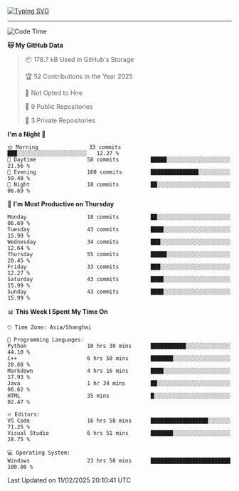 <a href="https://git.io/typing-svg"><img src="https://readme-typing-svg.demolab.com?font=Jersey+10&size=33&pause=1000&color=0077B8&vCenter=true&width=429&height=46&lines=JACK_GDN+IS+WATCHING+YOU!" alt="Typing SVG" /></a>

---

<!--START_SECTION:waka-->
![Code Time](http://img.shields.io/badge/Code%20Time-80%20hrs%2058%20mins-blue)

**🐱 My GitHub Data** 

> 📦 178.7 kB Used in GitHub's Storage 
 > 
> 🏆 52 Contributions in the Year 2025
 > 
> 🚫 Not Opted to Hire
 > 
> 📜 9 Public Repositories 
 > 
> 🔑 3 Private Repositories 
 > 
**I'm a Night 🦉** 

```text
🌞 Morning                33 commits          ███░░░░░░░░░░░░░░░░░░░░░░   12.27 % 
🌆 Daytime                58 commits          █████░░░░░░░░░░░░░░░░░░░░   21.56 % 
🌃 Evening                160 commits         ███████████████░░░░░░░░░░   59.48 % 
🌙 Night                  18 commits          ██░░░░░░░░░░░░░░░░░░░░░░░   06.69 % 
```
📅 **I'm Most Productive on Thursday** 

```text
Monday                   18 commits          ██░░░░░░░░░░░░░░░░░░░░░░░   06.69 % 
Tuesday                  43 commits          ████░░░░░░░░░░░░░░░░░░░░░   15.99 % 
Wednesday                34 commits          ███░░░░░░░░░░░░░░░░░░░░░░   12.64 % 
Thursday                 55 commits          █████░░░░░░░░░░░░░░░░░░░░   20.45 % 
Friday                   33 commits          ███░░░░░░░░░░░░░░░░░░░░░░   12.27 % 
Saturday                 43 commits          ████░░░░░░░░░░░░░░░░░░░░░   15.99 % 
Sunday                   43 commits          ████░░░░░░░░░░░░░░░░░░░░░   15.99 % 
```


📊 **This Week I Spent My Time On** 

```text
🕑︎ Time Zone: Asia/Shanghai

💬 Programming Languages: 
Python                   10 hrs 30 mins      ███████████░░░░░░░░░░░░░░   44.10 % 
C++                      6 hrs 50 mins       ███████░░░░░░░░░░░░░░░░░░   28.68 % 
Markdown                 4 hrs 16 mins       ████░░░░░░░░░░░░░░░░░░░░░   17.93 % 
Java                     1 hr 34 mins        ██░░░░░░░░░░░░░░░░░░░░░░░   06.62 % 
HTML                     35 mins             █░░░░░░░░░░░░░░░░░░░░░░░░   02.47 % 

🔥 Editors: 
VS Code                  16 hrs 58 mins      ██████████████████░░░░░░░   71.25 % 
Visual Studio            6 hrs 51 mins       ███████░░░░░░░░░░░░░░░░░░   28.75 % 

💻 Operating System: 
Windows                  23 hrs 50 mins      █████████████████████████   100.00 % 
```


 Last Updated on 11/02/2025 20:10:41 UTC
<!--END_SECTION:waka-->
